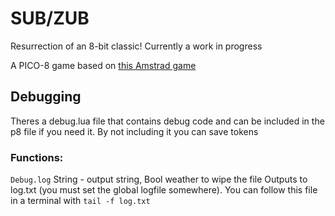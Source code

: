# SUB/ZUB

Resurrection of an 8-bit classic!
Currently a work in progress

A PICO-8 game based on [this Amstrad game](https://www.cpcwiki.eu/index.php/ZUB)

## Debugging

Theres a debug.lua file that contains debug code and can be included in the p8 file if you need it.
By not including it you can save tokens

### Functions:

`Debug.log` String - output string, Bool weather to wipe the file
Outputs to log.txt (you must set the global logfile somewhere). You can follow this file in a terminal with `tail -f log.txt`
